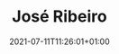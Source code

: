 ---
title: "José Ribeiro"
date: 2021-07-11T11:26:01+01:00
weight: 14
summary: "Cook"
role: "crew"
profile_image: "/people_photos/jose_ribeiro.jpeg"
website: ""
---